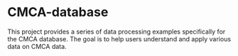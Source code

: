 # CMCA-database
This project provides a series of data processing examples specifically for the CMCA database. The goal is to help users understand and apply various data on CMCA data. 
